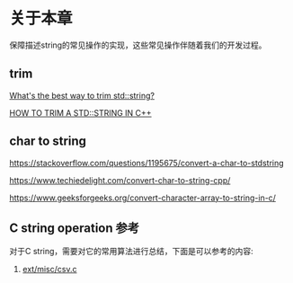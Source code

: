 # 关于本章

保障描述string的常见操作的实现，这些常见操作伴随着我们的开发过程。

## trim

[What's the best way to trim std::string?](https://stackoverflow.com/questions/216823/whats-the-best-way-to-trim-stdstring)

[HOW TO TRIM A STD::STRING IN C++](http://www.martinbroadhurst.com/how-to-trim-a-stdstring.html)



## char to string

https://stackoverflow.com/questions/1195675/convert-a-char-to-stdstring

https://www.techiedelight.com/convert-char-to-string-cpp/

https://www.geeksforgeeks.org/convert-character-array-to-string-in-c/



## C string operation 参考

对于C string，需要对它的常用算法进行总结，下面是可以参考的内容:

1) [ext/misc/csv.c](https://sqlite.org/src/finfo?name=ext/misc/csv.c&m&ci=tip) 


